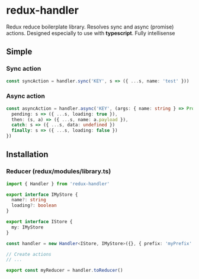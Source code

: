 # redux-handler

Redux reduce boilerplate library.
Resolves sync and async (promise) actions.
Designed especially to use with **typescript**. Fully intellisense

## Simple

### Sync action

```ts
const syncAction = handler.sync('KEY', s => ({ ...s, name: 'test' }))
```

### Async action

```ts
const asyncAction = handler.async('KEY', (args: { name: string } => Promise.resolve(args.name)), {
  pending: s => ({ ...s, loading: true }),
  then: (s, a) => ({ ...s, name: a.payload }),
  catch: s => ({ ...s, data: undefined })
  finally: s => ({ ...s, loading: false })
})
```

## Installation

### Reducer (redux/modules/library.ts)

```ts
import { Handler } from 'redux-handler'

export interface IMyStore {
  name?: string
  loading?: boolean
}

export interface IStore {
  my: IMyStore
}

const handler = new Handler<IStore, IMyStore>({}, { prefix: 'myPrefix' })

// Create actions
// ...

export const myReducer = handler.toReducer()
```